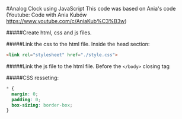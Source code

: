 #Analog Clock using JavaScript
This code was based on Ania's code (Youtube: Code with Ania Kubów https://www.youtube.com/c/AniaKub%C3%B3w)


#####Create html, css and js files.

#####Link the css to the html file.
Inside the head section:
```html 
<link rel="stylesheet" href="./style.css">
```

#####Link the js file to the html file.
Before the `</body>` closing tag

#####CSS resseting:
```css
* {
  margin: 0;
  padding: 0;
  box-sizing: border-box;
}
```
